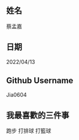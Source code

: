 姓名
----
蔡孟嘉

日期
----
2022/04/13

Github Username
---------------
Jia0604

我最喜歡的三件事
---------------
跑步 打排球 打籃球